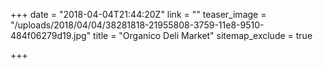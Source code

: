 +++
date = "2018-04-04T21:44:20Z"
link = ""
teaser_image = "/uploads/2018/04/04/38281818-21955808-3759-11e8-9510-484f06279d19.jpg"
title = "Organico Deli Market"
sitemap_exclude = true

+++
